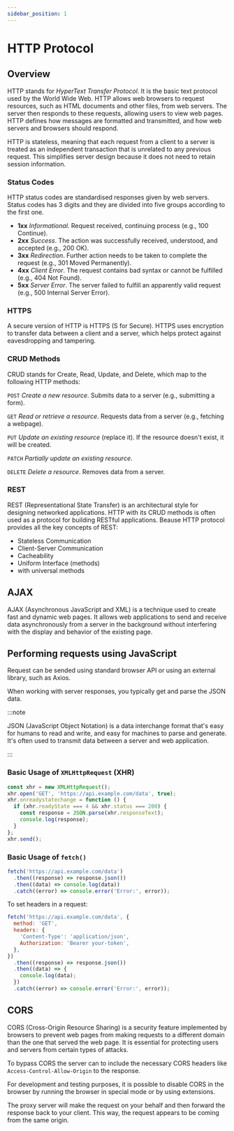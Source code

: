 ```yaml
---
sidebar_position: 1
---
```


# HTTP Protocol

## Overview

HTTP stands for _HyperText Transfer Protocol_. It is the basic text protocol
used by the World Wide Web. HTTP allows web browsers to request resources, such
as HTML documents and other files, from web servers. The server then responds to
these requests, allowing users to view web pages. HTTP defines how messages are
formatted and transmitted, and how web servers and browsers should respond.

HTTP is stateless, meaning that each request from a client to a server is
treated as an independent transaction that is unrelated to any previous request.
This simplifies server design because it does not need to retain session
information.

### Status Codes

HTTP status codes are standardised responses given by web servers. Status codes
has 3 digits and they are divided into five groups according to the first one.

- **1xx** _Informational_. Request received, continuing process (e.g., 100
  Continue).
- **2xx** _Success_. The action was successfully received, understood, and
  accepted (e.g., 200 OK).
- **3xx** _Redirection_. Further action needs to be taken to complete the
  request (e.g., 301 Moved Permanently).
- **4xx** _Client Error_. The request contains bad syntax or cannot be fulfilled
  (e.g., 404 Not Found).
- **5xx** _Server Error_. The server failed to fulfill an apparently valid
  request (e.g., 500 Internal Server Error).

### HTTPS

A secure version of HTTP is HTTPS (S for Secure). HTTPS uses encryption to
transfer data between a client and a server, which helps protect against
eavesdropping and tampering.

### CRUD Methods

CRUD stands for Create, Read, Update, and Delete, which map to the following
HTTP methods:

`POST` _Create a new resource_. Submits data to a server (e.g., submitting a
form).

`GET` _Read or retrieve a resource_. Requests data from a server (e.g., fetching
a webpage).

`PUT` _Update an existing resource_ (replace it). If the resource doesn't exist,
it will be created.

`PATCH` _Partially update an existing resource_.

`DELETE` _Delete a resource_. Removes data from a server.

### REST

REST (Representational State Transfer) is an architectural style for designing
networked applications. HTTP with its CRUD methods is often used as a protocol
for building RESTful applications. Beause HTTP protocol provides all the key
concepts of REST:

- Stateless Communication
- Client-Server Communication
- Cacheability
- Uniform Interface (methods)
- with universal methods

## AJAX

AJAX (Asynchronous JavaScript and XML) is a technique used to create fast and
dynamic web pages. It allows web applications to send and receive data
asynchronously from a server in the background without interfering with the
display and behavior of the existing page.

## Performing requests using JavaScript

Request can be sended using standard browser API or using an external library,
such as Axios.

When working with server responses, you typically get and parse the JSON data.

:::note

JSON (JavaScript Object Notation) is a data interchange format that's easy for
humans to read and write, and easy for machines to parse and generate. It's
often used to transmit data between a server and web application.

:::

### Basic Usage of `XMLHttpRequest` (XHR)

```javascript
const xhr = new XMLHttpRequest();
xhr.open('GET', 'https://api.example.com/data', true);
xhr.onreadystatechange = function () {
  if (xhr.readyState === 4 && xhr.status === 200) {
    const response = JSON.parse(xhr.responseText);
    console.log(response);
  }
};
xhr.send();
```

### Basic Usage of `fetch()`

```javascript
fetch('https://api.example.com/data')
  .then((response) => response.json())
  .then((data) => console.log(data))
  .catch((error) => console.error('Error:', error));
```

To set headers in a request:

```javascript
fetch('https://api.example.com/data', {
  method: 'GET',
  headers: {
    'Content-Type': 'application/json',
    Authorization: 'Bearer your-token',
  },
})
  .then((response) => response.json())
  .then((data) => {
    console.log(data);
  })
  .catch((error) => console.error('Error:', error));
```

## CORS

CORS (Cross-Origin Resource Sharing) is a security feature implemented by
browsers to prevent web pages from making requests to a different domain than
the one that served the web page. It is essential for protecting users and
servers from certain types of attacks.

To bypass CORS the server can to include the necessary CORS headers like
`Access-Control-Allow-Origin` to the response.

For development and testing purposes, it is possible to disable CORS in the
browser by running the browser in special mode or by using extensions.

The proxy server will make the request on your behalf and then forward the
response back to your client. This way, the request appears to be coming from
the same origin.
